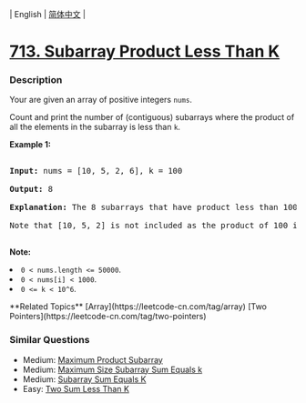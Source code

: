 | English | [简体中文](README.md) |

# [713. Subarray Product Less Than K](https://leetcode-cn.com/problems/subarray-product-less-than-k)
 ### Description
<p>Your are given an array of positive integers <code>nums</code>.</p>
<p>Count and print the number of (contiguous) subarrays where the product of all the elements in the subarray is less than <code>k</code>.</p>

<p><b>Example 1:</b><br />
<pre>
<b>Input:</b> nums = [10, 5, 2, 6], k = 100
<b>Output:</b> 8
<b>Explanation:</b> The 8 subarrays that have product less than 100 are: [10], [5], [2], [6], [10, 5], [5, 2], [2, 6], [5, 2, 6].
Note that [10, 5, 2] is not included as the product of 100 is not strictly less than k.
</pre>
</p>

<p><b>Note:</b>
<li><code>0 < nums.length <= 50000</code>.</li>
<li><code>0 < nums[i] < 1000</code>.</li>
<li><code>0 <= k < 10^6</code>.</li>
</p>
**Related Topics**  [Array](https://leetcode-cn.com/tag/array) [Two Pointers](https://leetcode-cn.com/tag/two-pointers) 

### Similar Questions
 - Medium:	[Maximum Product Subarray](https://leetcode-cn.com/problems/maximum-product-subarray) 
 - Medium:	[Maximum Size Subarray Sum Equals k](https://leetcode-cn.com/problems/maximum-size-subarray-sum-equals-k) 
 - Medium:	[Subarray Sum Equals K](https://leetcode-cn.com/problems/subarray-sum-equals-k) 
 - Easy:	[Two Sum Less Than K](https://leetcode-cn.com/problems/two-sum-less-than-k) 
